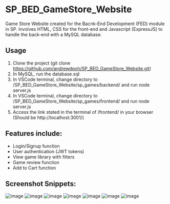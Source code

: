 # SP_BED_GameStore_Website

Game Store Website created for the Bacnk-End Development (FED) module in SP. Involves HTML, CSS for the front-end and Javascript (ExpressJS) to handle the back-end with a MySQL database.

## Usage
1. Clone the project (git clone https://github.com/andrewdpoh/SP_BED_GameStore_Website.git)
2. In MySQL, run the database.sql
3. In VSCode terminal, change directory to /SP_BED_GameStore_Website/sp_games/backend/ and run node server.js
4. In VSCode terminal, change directory to /SP_BED_GameStore_Website/sp_games/frontend/ and run node server.js
5. Access the link stated in the terminal of /frontend/ in your browser (Should be http://localhost:3001/)

## Features include:
- Login/Signup function
- User authentication (JWT tokens)
- View game library with filters
- Game review function
- Add to Cart function

## Screenshot Snippets:
![image](https://github.com/andrewdpoh/SP_BED_GameStore_Website/assets/88697807/7d93dbb3-4ad7-4ca0-97be-f2cc8c9c9d25)
![image](https://github.com/andrewdpoh/SP_BED_GameStore_Website/assets/88697807/77c71006-cdaa-4142-b388-895126796417)
![image](https://github.com/andrewdpoh/SP_BED_GameStore_Website/assets/88697807/f18daae3-a005-46c2-9217-408c5a7bfbbb)
![image](https://github.com/andrewdpoh/SP_BED_GameStore_Website/assets/88697807/2b3046fd-71c3-4ae2-b8ab-587c470e61b0)
![image](https://github.com/andrewdpoh/SP_BED_GameStore_Website/assets/88697807/f684ca4f-3a34-4f80-895c-f05bdd3ae881)
![image](https://github.com/andrewdpoh/SP_BED_GameStore_Website/assets/88697807/dad0461d-3885-440d-87b6-02c97eb317bb)
![image](https://github.com/andrewdpoh/SP_BED_GameStore_Website/assets/88697807/666331c4-ac54-48ab-adec-9dde0046f8b7)
